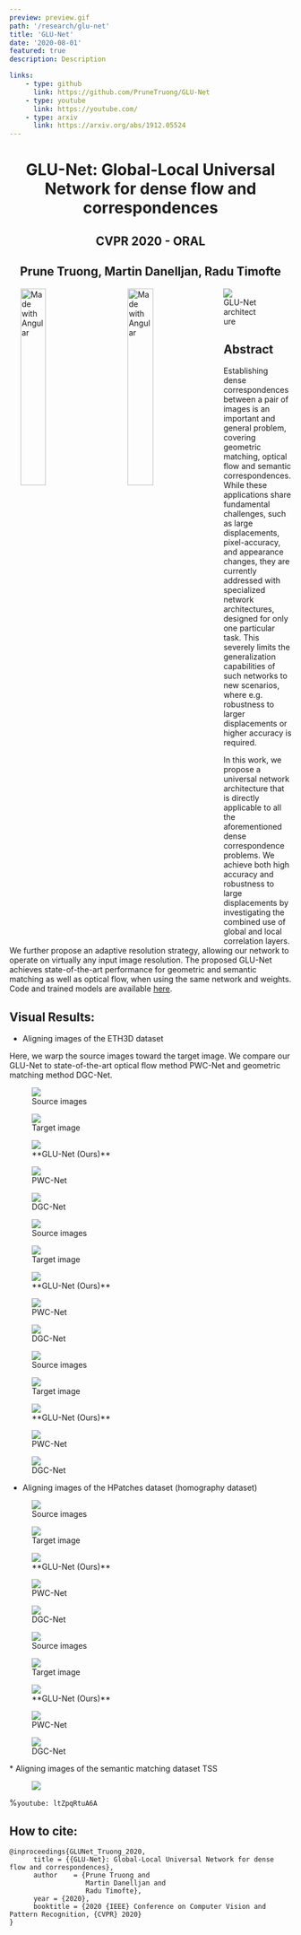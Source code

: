 ```yaml
---
preview: preview.gif
path: '/research/glu-net'
title: 'GLU-Net'
date: '2020-08-01'
featured: true
description: Description

links:
    - type: github
      link: https://github.com/PruneTruong/GLU-Net
    - type: youtube
      link: https://youtube.com/
    - type: arxiv
      link: https://arxiv.org/abs/1912.05524
---
```

# <div align="center">GLU-Net: Global-Local Universal Network for dense flow and correspondences</div>
## <div align="center">CVPR 2020 - ORAL</div>
## <div align="center">Prune Truong, Martin Danelljan, Radu Timofte</div>


<img align="left" src="./preview.gif" alt="Made with Angular" title="Angular" width="30%" hspace="20"/>
<img align="left" src="./glunet.png" alt="Made with Angular" title="Angular" width="30%" hspace="20"/>



<figure inline style="width: 80%">
  <img src="./glunet.png">
  <figcaption>GLU-Net architecture</figcaption>
</figure>

## Abstract
Establishing dense correspondences between a pair of images is an important and general problem, covering geometric matching, optical flow and semantic correspondences. While these applications share fundamental challenges, such as large displacements, pixel-accuracy, and appearance changes, they are currently addressed with specialized network architectures, designed for only one particular task. This severely limits the generalization capabilities of such networks to new scenarios, where e.g. robustness to larger displacements or higher accuracy is required.

In this work, we propose a universal network architecture that is directly applicable to all the aforementioned dense correspondence problems. We achieve both high accuracy and robustness to large displacements by investigating the combined use of global and local correlation layers. We further propose an adaptive resolution strategy, allowing our network to operate on virtually any input image resolution.
The proposed GLU-Net achieves state-of-the-art performance for geometric and semantic matching as well as optical flow, when using the same network and weights. Code and trained models are available [here](https://github.com/PruneTruong/GLU-Net).



## Visual Results:

* Aligning images of the ETH3D dataset

Here, we warp the source images toward the target image. We compare our GLU-Net to state-of-the-art optical flow method PWC-Net and geometric matching method DGC-Net. 

<div class="flex-row">
    <figure>
      <img src="./ETH3D/playground_0_40_source.gif">
      <figcaption>Source images</figcaption>
    </figure>
    <figure>
      <img src="./ETH3D/playground_0_40_target.gif">
      <figcaption>Target image</figcaption>
    </figure>
    <figure>
      <img src="./ETH3D/playground_0_40_GLUNet.gif">
      <figcaption>**GLU-Net (Ours)**</figcaption>
    </figure>
    <figure>
      <img src="./ETH3D/playground_0_40_PWCNet.gif">
      <figcaption>PWC-Net</figcaption>
    </figure>
    <figure>
      <img src="./ETH3D/playground_0_40_DGCNet.gif">
      <figcaption>DGC-Net </figcaption>
    </figure>
</div>

<div class="flex-row">
    <figure>
      <img src="./ETH3D/storage_room_2_170_200_source.gif">
      <figcaption>Source images</figcaption>
    </figure>
    <figure>
      <img src="./ETH3D/storage_room_2_170_200_target.gif">
      <figcaption>Target image</figcaption>
    </figure>
    <figure>
      <img src="./ETH3D/storage_room_2_170_200_GLUNet.gif">
      <figcaption>**GLU-Net (Ours)**</figcaption>
    </figure>
    <figure>
      <img src="./ETH3D/storage_room_2_170_200_PWCNet.gif">
      <figcaption>PWC-Net</figcaption>
    </figure>
    <figure>
      <img src="./ETH3D/storage_room_2_170_200_DGCNet.gif">
      <figcaption>DGC-Net </figcaption>
    </figure>
</div>


<div class="flex-row">
    <figure>
      <img src="./ETH3D/tunnel_279_315_295_source.gif">
      <figcaption>Source images</figcaption>
    </figure>
    <figure>
      <img src="./ETH3D/tunnel_279_315_295_target.gif">
      <figcaption>Target image</figcaption>
    </figure>
    <figure>
      <img src="./ETH3D/tunnel_279_315_295_GLUNet.gif">
      <figcaption>**GLU-Net (Ours)**</figcaption>
    </figure>
    <figure>
      <img src="./ETH3D/tunnel_279_315_295_PWCNet.gif">
      <figcaption>PWC-Net</figcaption>
    </figure>
    <figure>
      <img src="./ETH3D/tunnel_279_315_295_DGCNet.gif">
      <figcaption>DGC-Net </figcaption>
    </figure>
</div>

* Aligning images of the HPatches dataset (homography dataset)


<div class="flex-row">
    <figure>
      <img src="./HP/hp_14_source.gif">
      <figcaption>Source images</figcaption>
    </figure>
    <figure>
      <img src="./HP/hp_14_target.gif">
      <figcaption>Target image</figcaption>
    </figure>
    <figure>
      <img src="./HP/hp_14_GLUNet.gif">
      <figcaption>**GLU-Net (Ours)**</figcaption>
    </figure>
    <figure>
      <img src="./HP/hp_14_PWCNet.gif">
      <figcaption>PWC-Net</figcaption>
    </figure>
    <figure>
      <img src="./HP/hp_14_DGCNet.gif">
      <figcaption>DGC-Net </figcaption>
    </figure>
</div>

<div class="flex-row">
    <figure>
      <img src="./HP/hp_5_source.gif">
      <figcaption>Source images</figcaption>
    </figure>
    <figure>
      <img src="./HP/hp_5_target.gif">
      <figcaption>Target image</figcaption>
    </figure>
    <figure>
      <img src="./HP/hp_5_GLUNet.gif">
      <figcaption>**GLU-Net (Ours)**</figcaption>
    </figure>
    <figure>
      <img src="./HP/hp_5_PWCNet.gif">
      <figcaption>PWC-Net</figcaption>
    </figure>
    <figure>
      <img src="./HP/hp_5_DGCNet.gif">
      <figcaption>DGC-Net </figcaption>
    </figure>
</div>
* Aligning images of the semantic matching dataset TSS

<figure>
  <img src="./TSS-more.jpg">
</figure>


%`youtube: ltZpqRtuA6A`
## How to cite:
```
@inproceedings{GLUNet_Truong_2020,
      title = {{GLU-Net}: Global-Local Universal Network for dense flow and correspondences},
      author    = {Prune Truong and
                   Martin Danelljan and
                   Radu Timofte},
      year = {2020},
      booktitle = {2020 {IEEE} Conference on Computer Vision and Pattern Recognition, {CVPR} 2020}
}
```

